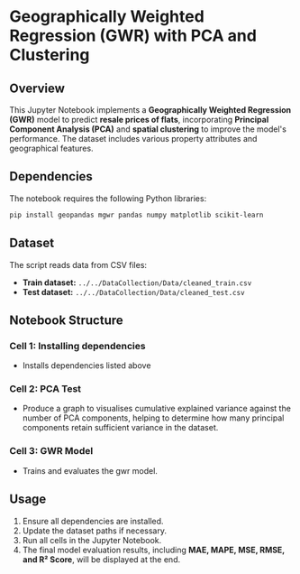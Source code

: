 # Geographically Weighted Regression (GWR) with PCA and Clustering

## Overview
This Jupyter Notebook implements a **Geographically Weighted Regression (GWR)** model to predict **resale prices of flats**, incorporating **Principal Component Analysis (PCA)** and **spatial clustering** to improve the model's performance. The dataset includes various property attributes and geographical features.


## Dependencies
The notebook requires the following Python libraries:
```bash
pip install geopandas mgwr pandas numpy matplotlib scikit-learn
```

## Dataset
The script reads data from CSV files:
- **Train dataset:** `../../DataCollection/Data/cleaned_train.csv`
- **Test dataset:** `../../DataCollection/Data/cleaned_test.csv`

## Notebook Structure
### Cell 1: Installing dependencies 
- Installs dependencies listed above

### Cell 2: PCA Test
- Produce a graph to visualises cumulative explained variance against the number of PCA components, helping to determine how many principal components retain sufficient variance in the dataset.

### Cell 3: GWR Model
- Trains and evaluates the gwr model. 

## Usage
1. Ensure all dependencies are installed.
2. Update the dataset paths if necessary.
3. Run all cells in the Jupyter Notebook.
4. The final model evaluation results, including **MAE, MAPE, MSE, RMSE, and R² Score**, will be displayed at the end.


